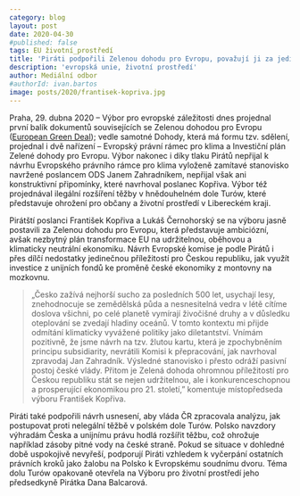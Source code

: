 ```yaml
---
category: blog
layout: post
date: 2020-04-30
#published: false
tags: EU životní_prostředí
title: 'Piráti podpořili Zelenou dohodu pro Evropu, považují ji za jedinečnou příležitost pro českou ekonomiku'
description: 'evropská unie, životní prostředí'
author: Mediální odbor
#authorId: ivan.bartos
image: posts/2020/frantisek-kopriva.jpg
---
```


Praha, 29. dubna 2020 – Výbor pro evropské záležitosti dnes projednal první balík dokumentů souvisejících se Zelenou dohodou pro Evropu ([European Green Deal](https://ec.europa.eu/info/strategy/priorities-2019-2024/european-green-deal_cs)); vedle samotné Dohody, která má formu tzv. sdělení, projednal i dvě nařízení – Evropský právní rámec pro klima a Investiční plán Zelené dohody pro Evropu. Výbor nakonec i díky tlaku Pirátů nepřijal k návrhu Evropského právního rámce pro klima vyloženě zamítavé stanovisko navržené poslancem ODS Janem Zahradníkem, nepřijal však ani konstruktivní připomínky, které navrhoval poslanec Kopřiva. Výbor též projednával ilegální rozšíření těžby v hnědouhelném dole Turów, které představuje ohrožení pro občany a životní prostředí v Libereckém kraji. 

Pirátští poslanci František Kopřiva a Lukáš Černohorský se na výboru jasně postavili za Zelenou dohodu pro Evropu, která představuje ambiciózní, avšak nezbytný plán transformace EU na udržitelnou, oběhovou a klimaticky neutrální ekonomiku. Návrh Evropské komise je podle Pirátů i přes dílčí nedostatky jedinečnou příležitostí pro Českou republiku, jak využít investice z unijních fondů ke proměně české ekonomiky z montovny na mozkovnu.

> „Česko zažívá nejhorší sucho za posledních 500 let, usychají lesy, znehodnocuje se zemědělská půda a nesnesitelná vedra v létě cítíme doslova všichni, po celé planetě vymírají živočišné druhy a v důsledku oteplování se zvedají hladiny oceánů. V tomto kontextu mi přijde odmítání klimaticky vyvážené politiky jako diletantství. Vnímám pozitivně, že jsme návrh na tzv. žlutou kartu, která je zpochybněním principu subsidiarity, nevrátili Komisi k přepracování, jak navrhoval zpravodaj Jan Zahradník. Výsledné stanovisko i přesto odráží pasivní postoj české vlády. Přitom je Zelená dohoda ohromnou příležitostí pro Českou republiku stát se nejen udržitelnou, ale i konkurenceschopnou a prosperující ekonomikou pro 21. století,” komentuje místopředseda výboru František Kopřiva. 

Piráti také podpořili návrh usnesení, aby vláda ČR zpracovala analýzu, jak postupovat proti nelegální těžbě v polském dole Turów. Polsko navzdory výhradám Česka a unijnímu právu hodlá rozšířit těžbu, což ohrožuje například zásoby pitné vody na české straně. Pokud se situace v dohledné době uspokojivě nevyřeší, podporují Piráti vzhledem k vyčerpání ostatních právních kroků jako žalobu na Polsko k Evropskému soudnímu dvoru. Téma dolu Turów opakovaně otevřela na Výboru pro životní prostředí jeho předsedkyně Pirátka Dana Balcarová.

 
